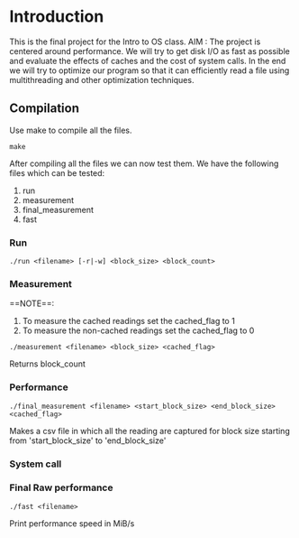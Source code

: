 # Introduction
This is the final project for the Intro to OS class. 
AIM : The project is centered around performance.
We will try to get disk I/O as fast as possible and evaluate the effects of caches and the cost of system calls. In the end we will try to optimize our program so that it can efficiently read a file using multithreading and other optimization techniques.


## Compilation 

Use make to compile all the files.

```
make
```
After compiling all the files we can now test them. We have the following files which can be tested:

1. run  
2. measurement
3. final_measurement
4. fast


### Run
```
./run <filename> [-r|-w] <block_size> <block_count>
```

### Measurement
==NOTE==: 
1. To measure the cached readings set the cached_flag to 1
2. To measure the non-cached readings set the cached_flag to 0
```
./measurement <filename> <block_size> <cached_flag>
```
Returns block_count

### Performance
```
./final_measurement <filename> <start_block_size> <end_block_size> <cached_flag>
```

Makes a csv file in which all the reading are captured for block size starting from 'start_block_size' to 'end_block_size'

### System call



### Final Raw performance
```
./fast <filename>
```

Print performance speed in MiB/s 
